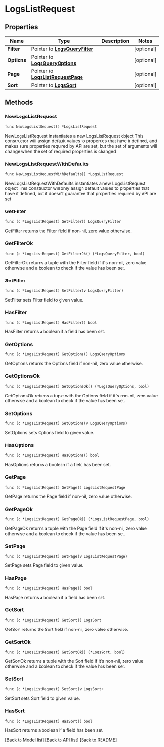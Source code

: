 # LogsListRequest

## Properties

Name | Type | Description | Notes
------------ | ------------- | ------------- | -------------
**Filter** | Pointer to [**LogsQueryFilter**](LogsQueryFilter.md) |  | [optional] 
**Options** | Pointer to [**LogsQueryOptions**](LogsQueryOptions.md) |  | [optional] 
**Page** | Pointer to [**LogsListRequestPage**](LogsListRequestPage.md) |  | [optional] 
**Sort** | Pointer to [**LogsSort**](LogsSort.md) |  | [optional] 

## Methods

### NewLogsListRequest

`func NewLogsListRequest() *LogsListRequest`

NewLogsListRequest instantiates a new LogsListRequest object
This constructor will assign default values to properties that have it defined,
and makes sure properties required by API are set, but the set of arguments
will change when the set of required properties is changed

### NewLogsListRequestWithDefaults

`func NewLogsListRequestWithDefaults() *LogsListRequest`

NewLogsListRequestWithDefaults instantiates a new LogsListRequest object
This constructor will only assign default values to properties that have it defined,
but it doesn't guarantee that properties required by API are set

### GetFilter

`func (o *LogsListRequest) GetFilter() LogsQueryFilter`

GetFilter returns the Filter field if non-nil, zero value otherwise.

### GetFilterOk

`func (o *LogsListRequest) GetFilterOk() (*LogsQueryFilter, bool)`

GetFilterOk returns a tuple with the Filter field if it's non-nil, zero value otherwise
and a boolean to check if the value has been set.

### SetFilter

`func (o *LogsListRequest) SetFilter(v LogsQueryFilter)`

SetFilter sets Filter field to given value.

### HasFilter

`func (o *LogsListRequest) HasFilter() bool`

HasFilter returns a boolean if a field has been set.

### GetOptions

`func (o *LogsListRequest) GetOptions() LogsQueryOptions`

GetOptions returns the Options field if non-nil, zero value otherwise.

### GetOptionsOk

`func (o *LogsListRequest) GetOptionsOk() (*LogsQueryOptions, bool)`

GetOptionsOk returns a tuple with the Options field if it's non-nil, zero value otherwise
and a boolean to check if the value has been set.

### SetOptions

`func (o *LogsListRequest) SetOptions(v LogsQueryOptions)`

SetOptions sets Options field to given value.

### HasOptions

`func (o *LogsListRequest) HasOptions() bool`

HasOptions returns a boolean if a field has been set.

### GetPage

`func (o *LogsListRequest) GetPage() LogsListRequestPage`

GetPage returns the Page field if non-nil, zero value otherwise.

### GetPageOk

`func (o *LogsListRequest) GetPageOk() (*LogsListRequestPage, bool)`

GetPageOk returns a tuple with the Page field if it's non-nil, zero value otherwise
and a boolean to check if the value has been set.

### SetPage

`func (o *LogsListRequest) SetPage(v LogsListRequestPage)`

SetPage sets Page field to given value.

### HasPage

`func (o *LogsListRequest) HasPage() bool`

HasPage returns a boolean if a field has been set.

### GetSort

`func (o *LogsListRequest) GetSort() LogsSort`

GetSort returns the Sort field if non-nil, zero value otherwise.

### GetSortOk

`func (o *LogsListRequest) GetSortOk() (*LogsSort, bool)`

GetSortOk returns a tuple with the Sort field if it's non-nil, zero value otherwise
and a boolean to check if the value has been set.

### SetSort

`func (o *LogsListRequest) SetSort(v LogsSort)`

SetSort sets Sort field to given value.

### HasSort

`func (o *LogsListRequest) HasSort() bool`

HasSort returns a boolean if a field has been set.


[[Back to Model list]](../README.md#documentation-for-models) [[Back to API list]](../README.md#documentation-for-api-endpoints) [[Back to README]](../README.md)


